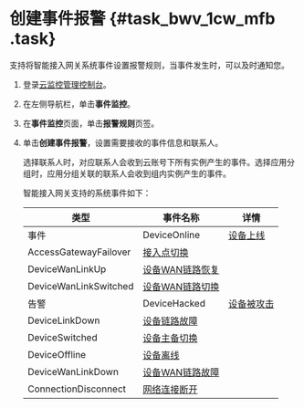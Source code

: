 # 创建事件报警 {#task_bwv_1cw_mfb .task}

支持将智能接入网关系统事件设置报警规则，当事件发生时，可以及时通知您。

1.  登录[云监控管理控制台](https://cloudmonitor.console.aliyun.com/#/home/ecs)。 
2.  在左侧导航栏，单击**事件监控**。 
3.  在**事件监控**页面，单击**报警规则**页签。 
4.  单击**创建事件报警**，设置需要接收的事件信息和联系人。 

    选择联系人时，对应联系人会收到云账号下所有实例产生的事件。选择应用分组时，应用分组关联的联系人会收到组内实例产生的事件。

    智能接入网关支持的系统事件如下：

    |类型|事件名称|详情|
    |--|----|--|
    |事件|DeviceOnline|[设备上线](intl.zh-CN/故障处理/告警管理/设备上线.md#)|
    |AccessGatewayFailover|[接入点切换](intl.zh-CN/故障处理/告警管理/接入点切换.md#)|
    |DeviceWanLinkUp|[设备WAN链路恢复](intl.zh-CN/故障处理/告警管理/设备WAN链路恢复.md#)|
    |DeviceWanLinkSwitched|[设备WAN链路切换](intl.zh-CN/故障处理/告警管理/设备WAN链路切换.md#)|
    |告警|DeviceHacked|[设备被攻击](intl.zh-CN/故障处理/告警管理/设备被盗用.md#)|
    |DeviceLinkDown|[设备链路故障](intl.zh-CN/故障处理/告警管理/设备链路故障.md#)|
    |DeviceSwitched|[设备主备切换](intl.zh-CN/故障处理/告警管理/设备主备切换.md#)|
    |DeviceOffline|[设备离线](intl.zh-CN/故障处理/告警管理/设备离线.md#)|
    |DeviceWanLinkDown|[设备WAN链路故障](intl.zh-CN/故障处理/告警管理/设备WAN链路故障.md#)|
    |ConnectionDisconnect|[网络连接断开](intl.zh-CN/故障处理/告警管理/网络连接断开.md#)|


